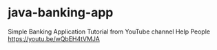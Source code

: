 # java-banking-app
Simple Banking Application Tutorial from YouTube channel Help People
https://youtu.be/wQbEH4tVMJA
